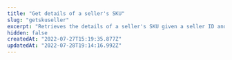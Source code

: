 ```yaml
---
title: "Get details of a seller's SKU"
slug: "getskuseller"
excerpt: "Retrieves the details of a seller's SKU given a seller ID and the SKU ID in the seller's store. \r\n\r\n > ℹ This path is an updated version of `/api/catalog_system/pvt/skuseller/{sellerId}/{sellerSkuId}`.\r\n\r\n## Response body example\r\n\r\n```json\r\n{\r\n    \"IsPersisted\": true,\r\n    \"IsRemoved\": false,\r\n    \"SkuSellerId\": 102,\r\n    \"UpdateDate\": \"2021-04-12T20:06:59.413Z\",\r\n    \"RequestedUpdateDate\": null,\r\n    \"SellerStockKeepingUnitId\": \"71\",\r\n    \"SellerId\": \"vtxkfj7352\",\r\n    \"StockKeepingUnitId\": 1,\r\n    \"IsActive\": true\r\n}\r\n```"
hidden: false
createdAt: "2022-07-27T15:19:35.877Z"
updatedAt: "2022-07-28T19:14:16.992Z"
---
```

